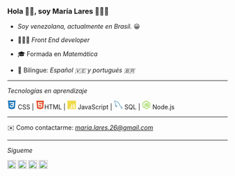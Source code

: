  ### Hola 👋🏻, soy María Lares 👩🏻‍💼
- _Soy venezolana, actualmente en Brasil._ 😀


- 👩🏻‍💻 _Front End developer_ 
- 🎓 Formada en _Matemática_ 
- 👅  Bilingue: _Español 🇻🇪  y portugués 🇧🇷_

---
_Tecnologías en aprendizaje_


<p>
<img src="https://raw.githubusercontent.com/devicons/devicon/master/icons/css3/css3-plain.svg" alt="css3"  width="20" height="20"/> CSS | <img src="https://raw.githubusercontent.com/devicons/devicon/master/icons/html5/html5-plain.svg" alt="html5"  width="20" height="20"/>HTML | <img src="https://raw.githubusercontent.com/devicons/devicon/master/icons/javascript/javascript-plain.svg" alt="javascript" width="20" height="20"/> JavaScript | <img src="https://raw.githubusercontent.com/devicons/devicon/master/icons/mysql/mysql-plain.svg" alt="postgresql" width="20" height="20"/> SQL |
<img src="https://raw.githubusercontent.com/devicons/devicon/master/icons/nodejs/nodejs-plain.svg" alt="nodejs" width="20" height="20"/> Node.js
</p>

---

✉️ Como contactarme: _<maria.lares.26@gmail.com>_

---
_Sigueme_


<p>
<a href="https://twitter.com/maferlape" target="blank"><img align="center" src="https://cdn.jsdelivr.net/npm/simple-icons@3.0.1/icons/twitter.svg" alt="" height="20" width="20" /></a>
<a href="https://linkedin.com/in/maria-lares/" target="blank"><img align="center" src="https://cdn.jsdelivr.net/npm/simple-icons@3.0.1/icons/linkedin.svg" alt="" height="20" width="20" /></a>
<a href="https://facebook.com/maria.lares1" target="blank"><img align="center" src="https://cdn.jsdelivr.net/npm/simple-icons@3.0.1/icons/facebook.svg" alt="" height="20" width="20" /></a>
<a href="https://instagram.com/mlaresp/" target="blank"><img align="center" src="https://cdn.jsdelivr.net/npm/simple-icons@3.0.1/icons/instagram.svg" alt="" height="20" width="20" /></a>
</p>

<!--
**maferlape/maferlape** is a ✨ _special_ ✨ repository because its `README.md` (this file) appears on your GitHub profile.

Here are some ideas to get you started:

- 🔭 I’m currently working on ...
- 🌱 I’m currently learning ...
- 👯 I’m looking to collaborate on ...
- 🤔 I’m looking for help with ...
- 💬 Ask me about ...
- 📫 How to reach me: ...
- 😄 Pronouns: ...
- ⚡ Fun fact: ...
-->
